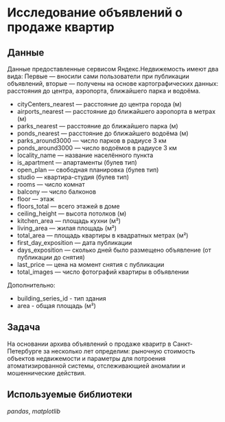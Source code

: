 # Исследование объявлений о продаже квартир


## Данные

Данные предоставленные сервисом Яндекс.Недвижемость имеют два вида:
Первые — вносили сами пользователи при публикации объявлений, вторые — получены на основе картографических данных: расстояния до центра, аэропорта, ближайшего парка и водоёма.
* cityCenters_nearest — расстояние до центра города (м)
* airports_nearest — расстояние до ближайшего аэропорта в метрах (м)
* parks_nearest — расстояние до ближайшего парка (м)
* ponds_nearest — расстояние до ближайшего водоёма (м)
* parks_around3000 — число парков в радиусе 3 км
* ponds_around3000 — число водоёмов в радиусе 3 км
* locality_name — название населённого пункта
* is_apartment — апартаменты (булев тип)
* open_plan — свободная планировка (булев тип)
* studio — квартира-студия (булев тип)
* rooms — число комнат
* balcony — число балконов
* floor — этаж
* floors_total — всего этажей в доме
* ceiling_height — высота потолков (м)
* kitchen_area — площадь кухни (м²)
* living_area — жилая площадь (м²)
* total_area — площадь квартиры в квадратных метрах (м²)
* first_day_exposition — дата публикации
* days_exposition — сколько дней было размещено объявление (от публикации до снятия)
* last_price — цена на момент снятия с публикации
* total_images — число фотографий квартиры в объявлении

Дополнительно:

* building_series_id - тип здания
* area - общая площадь (м²)

## Задача

На основании архива объявлений о продаже кваритр в Санкт-Петербурге за несколько лет определим: рыночную стоимость объектов недвижемости и параметры для потроения атоматизированной системы, отслеживающией аномалии и мошеннические действия.

## Используемые библиотеки
*pandas*, *matplotlib*
